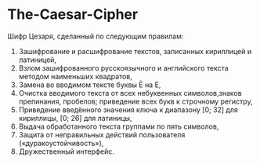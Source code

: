 # The-Caesar-Cipher

Шифр Цезаря, сделанный по следующим правилам:

1) Зашифрование и расшифрование текстов, записанных кириллицей и латиницей,
2) Взлом зашифрованного русскоязычного и английского текста методом наименьших квадратов,
3) Замена во вводимом тексте буквы Ё на Е,
4) Очистка вводимого текста от всех небуквенных символов,знаков препинания, пробелов;
приведение всех букв к строчному регистру,
5) Приведение введённого значения ключа к диапазону [0; 32] для кириллицы, [0; 26] для
латиницы,
6) Выдача обработанного текста группами по пять символов,
7) Защита от неправильных действий пользователя («дуракоустойчивость»),
8) Дружественный интерфейс.
